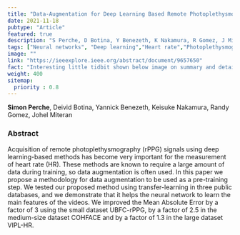 ```yaml
---
title: "Data-Augmentation for Deep Learning Based Remote Photoplethysmography Methods"
date: 2021-11-18
pubtype: "Article"
featured: true
description: "S Perche, D Botina, Y Benezeth, K Nakamura, R Gomez, J Miteran"
tags: ["Neural networks", "Deep learning","Heart rate","Photoplethysmography"]
image: ""
link: "https://ieeexplore.ieee.org/abstract/document/9657650"
fact: "Interesting little tidbit shown below image on summary and detail page"
weight: 400
sitemap:
  priority : 0.8
---
```


**Simon Perche**, Deivid Botina, Yannick Benezeth, Keisuke Nakamura, Randy Gomez, Johel Miteran

### Abstract
Acquisition of remote photoplethysmography (rPPG) signals using deep learning-based methods has become very important for the measurement of heart rate (HR). These methods are known to require a large amount of data during training, so data augmentation is often used. In this paper we propose a methodology for data augmentation to be used as a pre-training step. We tested our proposed method using transfer-learning in three public databases, and we demonstrate that it helps the neural network to learn the main features of the videos. We improved the Mean Absolute Error by a factor of 3 using the small dataset UBFC-rPPG, by a factor of 2.5 in the medium-size dataset COHFACE and by a factor of 1.3 in the large dataset VIPL-HR.